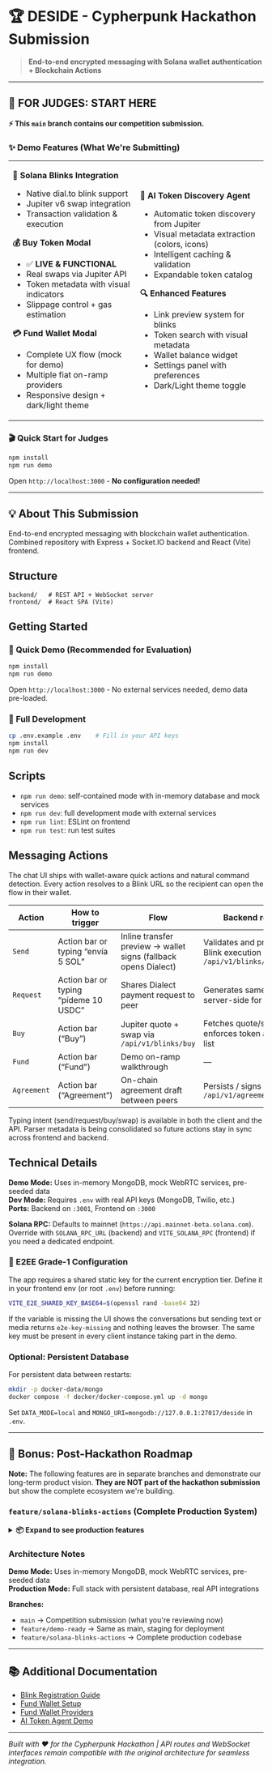 # 🏆 DESIDE - Cypherpunk Hackathon Submission

> **End-to-end encrypted messaging with Solana wallet authentication + Blockchain Actions**

---

## 🎯 FOR JUDGES: START HERE

**⚡ This `main` branch contains our competition submission.**

### ✨ Demo Features (What We're Submitting)

<table>
<tr>
<td width="50%">

**🔗 Solana Blinks Integration**
- Native dial.to blink support
- Jupiter v6 swap integration
- Transaction validation & execution

**💰 Buy Token Modal**
- ✅ **LIVE & FUNCTIONAL**
- Real swaps via Jupiter API
- Token metadata with visual indicators
- Slippage control + gas estimation

**💳 Fund Wallet Modal**
- Complete UX flow (mock for demo)
- Multiple fiat on-ramp providers
- Responsive design + dark/light theme

</td>
<td width="50%">

**🤖 AI Token Discovery Agent**
- Automatic token discovery from Jupiter
- Visual metadata extraction (colors, icons)
- Intelligent caching & validation
- Expandable token catalog

**🔍 Enhanced Features**
- Link preview system for blinks
- Token search with visual metadata
- Wallet balance widget
- Settings panel with preferences
- Dark/Light theme toggle

</td>
</tr>
</table>

### 🎬 Quick Start for Judges

```bash
npm install
npm run demo
```

Open `http://localhost:3000` - **No configuration needed!**

---

## 💡 About This Submission

End-to-end encrypted messaging with blockchain wallet authentication. Combined repository with Express + Socket.IO backend and React (Vite) frontend.

## Structure

```
backend/   # REST API + WebSocket server  
frontend/  # React SPA (Vite)
```

## Getting Started

### 🚀 Quick Demo (Recommended for Evaluation)
```bash
npm install
npm run demo
```
Open `http://localhost:3000` - No external services needed, demo data pre-loaded.

### 🔧 Full Development
```bash
cp .env.example .env    # Fill in your API keys
npm install
npm run dev
```

## Scripts

- `npm run demo`: self-contained mode with in-memory database and mock services
- `npm run dev`: full development mode with external services
- `npm run lint`: ESLint on frontend
- `npm run test`: run test suites

## Messaging Actions

The chat UI ships with wallet-aware quick actions and natural command detection. Every action resolves to a Blink URL so the recipient can open the flow in their wallet.

| Action | How to trigger | Flow | Backend role | Status |
| --- | --- | --- | --- | --- |
| `Send` | Action bar or typing “envía 5 SOL” | Inline transfer preview → wallet signs (fallback opens Dialect) | Validates and proxies Blink execution at `/api/v1/blinks/execute` | ✅ production-ready |
| `Request` | Action bar or typing “pídeme 10 USDC” | Shares Dialect payment request to peer | Generates same Blink server-side for parity | ✅ production-ready |
| `Buy` | Action bar (“Buy”) | Jupiter quote + swap via `/api/v1/blinks/buy` | Fetches quote/swap, enforces token allow list | ✅ production-ready |
| `Fund` | Action bar (“Fund”) | Demo on-ramp walkthrough | — | 🧪 demo UI only |
| `Agreement` | Action bar (“Agreement”) | On-chain agreement draft between peers | Persists / signs via `/api/v1/agreements` | ⚠️ under repair |

Typing intent (send/request/buy/swap) is available in both the client and the API. Parser metadata is being consolidated so future actions stay in sync across frontend and backend.

## Technical Details

**Demo Mode:** Uses in-memory MongoDB, mock WebRTC services, pre-seeded data  
**Dev Mode:** Requires `.env` with real API keys (MongoDB, Twilio, etc.)  
**Ports:** Backend on `:3001`, Frontend on `:3000`

**Solana RPC:** Defaults to mainnet (`https://api.mainnet-beta.solana.com`). Override with `SOLANA_RPC_URL` (backend) and `VITE_SOLANA_RPC` (frontend) if you need a dedicated endpoint.

### 🔐 E2EE Grade-1 Configuration

The app requires a shared static key for the current encryption tier. Define it in your frontend env (or root `.env`) before running:

```bash
VITE_E2E_SHARED_KEY_BASE64=$(openssl rand -base64 32)
```

If the variable is missing the UI shows the conversations but sending text or media returns `e2e-key-missing` and nothing leaves the browser. The same key must be present in every client instance taking part in the demo.

### Optional: Persistent Database

For persistent data between restarts:
```bash
mkdir -p docker-data/mongo
docker compose -f docker/docker-compose.yml up -d mongo
```
Set `DATA_MODE=local` and `MONGO_URI=mongodb://127.0.0.1:27017/deside` in `.env`.

---

## 🚀 Bonus: Post-Hackathon Roadmap

**Note:** The following features are in separate branches and demonstrate our long-term product vision. **They are NOT part of the hackathon submission** but show the complete ecosystem we're building.

### `feature/solana-blinks-actions` (Complete Production System)

<details>
<summary><b>📦 Expand to see production features</b></summary>

- **🤖 Telegram Bot Integration**
  - Natural language commands (`/buy`, `/send`, `/balance`)
  - Multi-chain wallet management
  - Fee system with automated distribution
  - Token catalog with real-time updates

- **📊 Admin Dashboard**
  - Real-time statistics & metrics
  - User management & monitoring
  - Traffic control & rate limiting
  - System health indicators

- **📈 Analytics Backend**
  - Message volume tracking
  - User growth metrics
  - Transaction analytics
  - MongoDB aggregation pipelines

- **🔔 Activity Feed System**
  - Real-time notifications
  - Event aggregation
  - Multi-channel delivery

</details>

### Architecture Notes

**Demo Mode:** Uses in-memory MongoDB, mock WebRTC services, pre-seeded data  
**Production Mode:** Full stack with persistent database, real API integrations

**Branches:**
- `main` → Competition submission (what you're reviewing now)
- `feature/demo-ready` → Same as main, staging for deployment
- `feature/solana-blinks-actions` → Complete production codebase

---

## 📚 Additional Documentation

- [Blink Registration Guide](docs/dial-to-blinks.md)
- [Fund Wallet Setup](docs/FUND_WALLET_SETUP.md)
- [Fund Wallet Providers](docs/FUND_WALLET_PROVIDERS.md)
- [AI Token Agent Demo](ai-token-agent/DEMO.md)

---

*Built with ❤️ for the Cypherpunk Hackathon | API routes and WebSocket interfaces remain compatible with the original architecture for seamless integration.*

